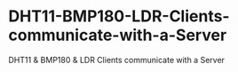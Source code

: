 # DHT11-BMP180-LDR-Clients-communicate-with-a-Server
DHT11 &amp; BMP180 &amp; LDR Clients communicate with a Server
